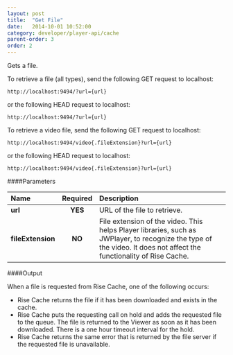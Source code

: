 ```yaml
---
layout: post
title:  "Get File"
date:   2014-10-01 10:52:00
category: developer/player-api/cache
parent-order: 3
order: 2
---
```


Gets a file.

To retrieve a file (all types), send the following GET request to localhost:

`http://localhost:9494/?url={url}`

or the following HEAD request to localhost:

`http://localhost:9494/?url={url}`

To retrieve a video file, send the following GET request to localhost:

`http://localhost:9494/video{.fileExtension}?url={url}`

or the following HEAD request to localhost:

`http://localhost:9494/video{.fileExtension}?url={url}`

####Parameters

| Name    | Required | Description |
|:--------|:--------:|:------------|
| **url**  |  **YES** | URL of the file to retrieve. |
| **fileExtension**  |  **NO** | File extension of the video. This helps Player libraries, such as JWPlayer, to recognize the type of the video. It does not affect the functionality of Rise Cache. |

####Output

When a file is requested from Rise Cache, one of the following occurs:

- Rise Cache returns the file if it has been downloaded and exists in the cache.
- Rise Cache puts the requesting call on hold and adds the requested file to the queue. The file is returned to the Viewer as soon as it has been downloaded. There is a one hour timeout interval for the hold.
- Rise Cache returns the same error that is returned by the file server if the requested file is unavailable.
